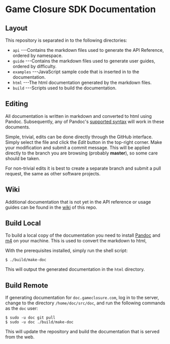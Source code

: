 # Game Closure SDK Documentation

## Layout

This repository is separated in to the following directories:

* `api` ---Contains the markdown files used to generate the
  API Reference, ordered by namespace.
* `guide` ---Contains the markdown files used to generate
  user guides, ordered by difficulty.
* `examples` ---JavaScript sample code that is inserted in to the documentation.
* `html` ---The html documentation generated by the markdown files.
* `build` ---Scripts used to build the documentation.

## Editing

All documentation is written in markdown and converted to html
using Pandoc. Subsequently, any of Pandoc's [supported syntax](http://johnmacfarlane.net/pandoc/README.html) 
will work in these documents.

Simple, trivial, edits can be done directly through the
GitHub interface. Simply select the file and click the
*Edit* button in the top-right corner. Make your
modification and submit a commit message. This will be
applied directly to the branch you are browsing (probably
**master**), so some care should be taken.

For non-trivial edits it is best to create a separate branch
and submit a pull request, the same as other software projects.

## Wiki

Additional documentation that is not yet in the API reference
or usage guides can be found in the [wiki](https://github.com/gameclosure/doc/wiki)
of this repo.

## Build Local

To build a local copy of the documentation you need to
install [Pandoc](http://johnmacfarlane.net/pandoc/) and
[m4](http://www.gnu.org/software/m4/) on your machine. This
is used to convert the markdown to html, 

With the prerequisites installed, simply run the shell script:

~~~
$ ./build/make-doc
~~~

This will output the generated documentation in the `html` directory.

## Build Remote

If generating documentation for `doc.gameclosure.com`, log in
to the server, change to the directory `/home/doc/src/doc`,
and run the following commands as the `doc` user:

~~~
$ sudo -u doc git pull
$ sudo -u doc ./build/make-doc
~~~

This will update the repository and build the documentation
that is served from the web.
